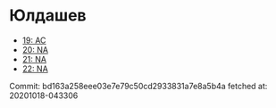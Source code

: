 # Юлдашев
- [19: AC](19.md)
- [20: NA](20.md)
- [21: NA](21.md)
- [22: NA](22.md)

Commit: bd163a258eee03e7e79c50cd2933831a7e8a5b4a
 fetched at: 20201018-043306
